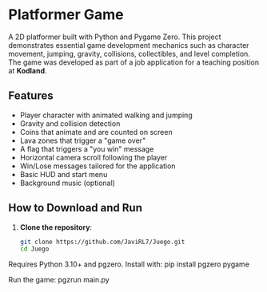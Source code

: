# Platformer Game

A 2D platformer built with Python and Pygame Zero. This project demonstrates essential game development mechanics such as character movement, jumping, gravity, collisions, collectibles, and level completion. The game was developed as part of a job application for a teaching position at **Kodland**.

## Features

- Player character with animated walking and jumping
- Gravity and collision detection
- Coins that animate and are counted on screen
- Lava zones that trigger a "game over"
- A flag that triggers a "you win" message
- Horizontal camera scroll following the player
- Win/Lose messages tailored for the application
- Basic HUD and start menu
- Background music (optional)

## How to Download and Run

1. **Clone the repository**:
   ```bash
   git clone https://github.com/JaviRL7/Juego.git
   cd Juego

Requires Python 3.10+ and pgzero. Install with:
pip install pgzero pygame

Run the game:
pgzrun main.py
